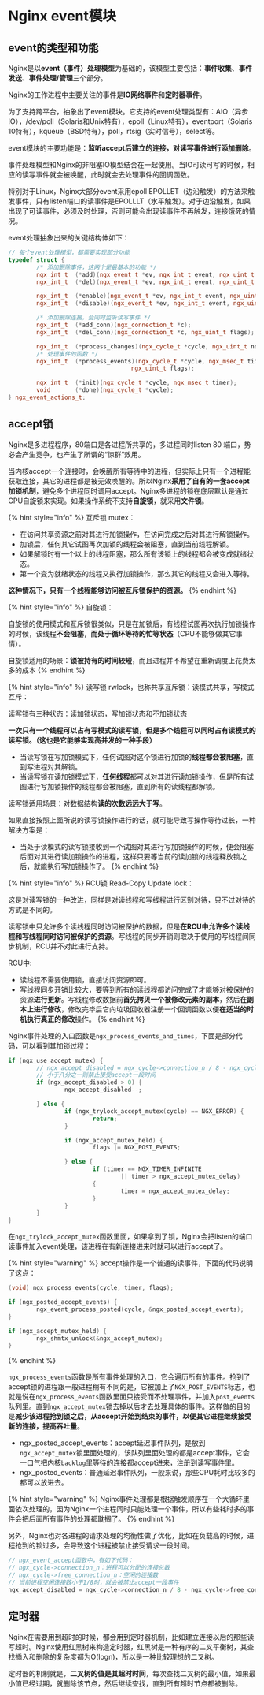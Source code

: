 # Nginx event模块

## event的类型和功能

Nginx是以**event（事件）处理模型**为基础的，该模型主要包括：**事件收集**、**事件发送**、**事件处理/管理**三个部分。

Nginx的工作进程中主要关注的事件是**IO网络事件**和**定时器事件**。

为了支持跨平台，抽象出了event模块。它支持的event处理类型有：AIO（异步IO），/dev/poll（Solaris和Unix特有），epoll（Linux特有），eventport（Solaris 10特有），kqueue（BSD特有），poll，rtsig（实时信号），select等。

event模块的主要功能是：**监听accept后建立的连接，对读写事件进行添加删除**。

事件处理模型和Nginx的非阻塞IO模型结合在一起使用。当IO可读可写的时候，相应的读写事件就会被唤醒，此时就会去处理事件的回调函数。

特别对于Linux，Nginx大部分event采用epoll EPOLLET（边沿触发）的方法来触发事件，只有listen端口的读事件是EPOLLLT（水平触发）。对于边沿触发，如果出现了可读事件，必须及时处理，否则可能会出现读事件不再触发，连接饿死的情况。

event处理抽象出来的关键结构体如下：

```cpp
// 每个event处理模型，都需要实现部分功能
typedef struct {
        /* 添加删除事件，这两个是最基本的功能 */
        ngx_int_t  (*add)(ngx_event_t *ev, ngx_int_t event, ngx_uint_t flags);
        ngx_int_t  (*del)(ngx_event_t *ev, ngx_int_t event, ngx_uint_t flags);

        ngx_int_t  (*enable)(ngx_event_t *ev, ngx_int_t event, ngx_uint_t flags);
        ngx_int_t  (*disable)(ngx_event_t *ev, ngx_int_t event, ngx_uint_t flags);

        /* 添加删除连接，会同时监听读写事件 */
        ngx_int_t  (*add_conn)(ngx_connection_t *c);
        ngx_int_t  (*del_conn)(ngx_connection_t *c, ngx_uint_t flags);

        ngx_int_t  (*process_changes)(ngx_cycle_t *cycle, ngx_uint_t nowait);
        /* 处理事件的函数 */
        ngx_int_t  (*process_events)(ngx_cycle_t *cycle, ngx_msec_t timer,
                                   ngx_uint_t flags);

        ngx_int_t  (*init)(ngx_cycle_t *cycle, ngx_msec_t timer);
        void       (*done)(ngx_cycle_t *cycle);
} ngx_event_actions_t;
```

## accept锁

Nginx是多进程程序，80端口是各进程所共享的，多进程同时listen 80 端口，势必会产生竞争，也产生了所谓的“惊群”效用。

当内核accept一个连接时，会唤醒所有等待中的进程，但实际上只有一个进程能获取连接，其它的进程都是被无效唤醒的。所以Nginx**采用了自有的一套accept加锁机制**，避免多个进程同时调用accept。Nginx多进程的锁在底层默认是通过CPU自旋锁来实现。如果操作系统不支持**自旋锁**，就采用**文件锁**。

{% hint style="info" %}
互斥锁 mutex：

* 在访问共享资源之前对其进行加锁操作，在访问完成之后对其进行解锁操作。
* 加锁后，任何其它试图再次加锁的线程会被阻塞，直到当前线程解锁。
* 如果解锁时有一个以上的线程阻塞，那么所有该锁上的线程都会被变成就绪状态。
* 第一个变为就绪状态的线程又执行加锁操作，那么其它的线程又会进入等待。

**这种情况下，只有一个线程能够访问被互斥锁保护的资源。**
{% endhint %}

{% hint style="info" %}
自旋锁：

自旋锁的使用模式和互斥锁很类似，只是在加锁后，有线程试图再次执行加锁操作的时候，该线程**不会阻塞，而处于循环等待的忙等状态**（CPU不能够做其它事情）。

自旋锁适用的场景：**锁被持有的时间较短**，而且进程并不希望在重新调度上花费太多的成本
{% endhint %}

{% hint style="info" %}
读写锁 rwlock，也称共享互斥锁：读模式共享，写模式互斥：

读写锁有三种状态：读加锁状态，写加锁状态和不加锁状态

**一次只有一个线程可以占有写模式的读写锁，但是多个线程可以同时占有读模式的读写锁。（这也是它能够实现高并发的一种手段）**

* 当读写锁在写加锁模式下，任何试图对这个锁进行加锁的**线程都会被阻塞**，直到写进程对其解锁。
* 当读写锁在读加锁模式下，**任何线程**都可以对其进行读加锁操作，但是所有试图进行写加锁操作的线程都会被阻塞，直到所有的读线程都解锁。

读写锁适用场景：对数据结构**读的次数远远大于写**。

如果直接按照上面所说的读写锁操作进行的话，就可能导致写操作等待过长，一种解决方案是：

* 当处于读模式的读写锁接收到一个试图对其进行写加锁操作的时候，便会阻塞后面对其进行读加锁操作的进程，这样只要等当前的读加锁的线程释放锁之后，就能执行写加锁操作了。
{% endhint %}

{% hint style="info" %}
RCU锁 Read-Copy Update lock：

这是对读写锁的一种改进，同样是对读线程和写线程进行区别对待，只不过对待的方式是不同的。

读写锁中只允许多个读线程同时访问被保护的数据，但是**在RCU中允许多个读线程和写线程同时访问被保护的资源**。写线程的同步开销则取决于使用的写线程间同步机制，RCU并不对此进行支持。

RCU中:

* 读线程不需要使用锁，直接访问资源即可。
* 写线程同步开销比较大，要等到所有的读线程都访问完成了才能够对被保护的资源**进行更新**。写线程修改数据前**首先拷贝一个被修改元素的副本**，然后**在副本上进行修改**，修改完毕后它向垃圾回收器注册一个回调函数以便**在适当的时机执行真正的修改**操作。
{% endhint %}

Nginx事件处理的入口函数是`ngx_process_events_and_times`，下面是部分代码，可以看到其加锁过程：

```cpp
if (ngx_use_accept_mutex) {
        // ngx_accept_disabled = ngx_cycle->connection_n / 8 - ngx_cycle->free_connection_n;
        // 小于八分之一则禁止接受accept一段时间
        if (ngx_accept_disabled > 0) {
                ngx_accept_disabled--;

        } else {
                if (ngx_trylock_accept_mutex(cycle) == NGX_ERROR) {
                        return;
                }

                if (ngx_accept_mutex_held) {
                        flags |= NGX_POST_EVENTS;

                } else {
                        if (timer == NGX_TIMER_INFINITE
                                || timer > ngx_accept_mutex_delay)
                        {
                                timer = ngx_accept_mutex_delay;
                        }
                }
        }
}
```

在`ngx_trylock_accept_mutex`函数里面，如果拿到了锁，Nginx会把listen的端口读事件加入event处理，该进程在有新连接进来时就可以进行accept了。

{% hint style="warning" %}
accept操作是一个普通的读事件，下面的代码说明了这点：

```cpp
(void) ngx_process_events(cycle, timer, flags);

if (ngx_posted_accept_events) {
        ngx_event_process_posted(cycle, &ngx_posted_accept_events);
}

if (ngx_accept_mutex_held) {
        ngx_shmtx_unlock(&ngx_accept_mutex);
}
```
{% endhint %}

`ngx_process_events`函数是所有事件处理的入口，它会遍历所有的事件。抢到了accept锁的进程跟一般进程稍有不同的是，它被加上了`NGX_POST_EVENTS`标志，也就是说在`ngx_process_events`函数里面只接受而不处理事件，并加入`post_events`队列里。直到`ngx_accept_mutex`锁去掉以后才去处理具体的事件。这样做的目的是**减少该进程抢到锁之后，从accept开始到结束的事件，以便其它进程继续接受新的连接，提高吞吐量**。

* ngx\_posted\_accept\_events：accept延迟事件队列，是放到`ngx_accept_mutex`锁里面处理的，该队列里面处理的都是accept事件，它会一口气把内核`backlog`里等待的连接都accept进来，注册到读写事件里。
* ngx\_posted\_events：普通延迟事件队列，一般来说，那些CPU耗时比较多的都可以放进去。

{% hint style="warning" %}
Nginx事件处理都是根据触发顺序在一个大循环里面依次处理的，因为Nginx一个进程同时只能处理一个事件，所以有些耗时多的事件会把后面所有事件的处理都耽搁了。
{% endhint %}

另外，Nginx也对各进程的请求处理的均衡性做了优化，比如在负载高的时候，进程抢到的锁过多，会导致这个进程被禁止接受请求一段时间。

```cpp
// ngx_event_accept函数中，有如下代码：
// ngx_cycle->connection_n：进程可以分配的连接总数
// ngx_cycle->free_connection_n：空闲的连接数
// 当前进程空闲连接数小于1/8时，就会被禁止accept一段事件
ngx_accept_disabled = ngx_cycle->connection_n / 8 - ngx_cycle->free_connection_n;
```

## 定时器

Nginx在需要用到超时的时候，都会用到定时器机制，比如建立连接以后的那些读写超时。Nginx使用红黑树来构造定时器，红黑树是一种有序的二叉平衡树，其查找插入和删除的复杂度都为O\(logn\)，所以是一种比较理想的二叉树。

定时器的机制就是，**二叉树的值是其超时时间**，每次查找二叉树的最小值，如果最小值已经过期，就删除该节点，然后继续查找，直到所有超时节点都被删除。


